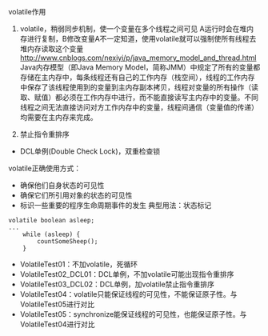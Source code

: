 volatile作用
1. volatile，稍弱同步机制，使一个变量在多个线程之间可见
A运行时会在堆内存进行复制，B修改变量A不一定知道，使用volatile就可以强制使所有线程去堆内存读取这个变量
http://www.cnblogs.com/nexiyi/p/java_memory_model_and_thread.html
Java内存模型（即Java Memory Model，简称JMM）中规定了所有的变量都存储在主内存中，每条线程还有自己的工作内存（栈空间），线程的工作内存中保存了该线程使用到的变量到主内存副本拷贝，线程对变量的所有操作（读取、赋值）都必须在工作内存中进行，而不能直接读写主内存中的变量。不同线程之间无法直接访问对方工作内存中的变量，线程间通信（变量值的传递）均需要在主内存来完成。

2. 禁止指令重排序
- DCL单例(Double Check Lock)，双重检查锁

volatile正确使用方式：
- 确保他们自身状态的可见性
- 确保它们所引用对象的状态的可见性
- 标识一些重要的程序生命周期事件的发生
典型用法：状态标记
```
volatile boolean asleep;
...
    while (asleep) {
        countSomeSheep();
    }
```

- VolatileTest01：不加volatile，死循环
- VolatileTest02_DCL01：DCL单例，不加volatile可能出现指令重排序
- VolatileTest03_DCL02：DCL单例，加volatile禁止指令重排序
- VolatileTest04：volatile只能保证线程的可见性，不能保证原子性。与VolatileTest05进行对比
- VolatileTest05：synchronize能保证线程的可见性，也能保证原子性。与VolatileTest04进行对比